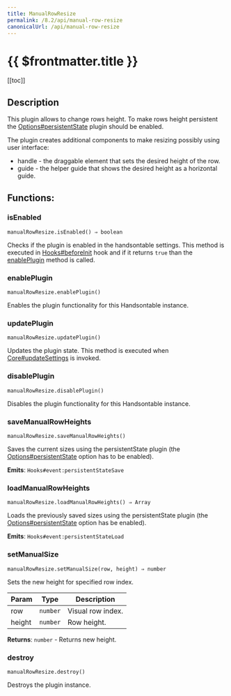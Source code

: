 ```yaml
---
title: ManualRowResize
permalink: /8.2/api/manual-row-resize
canonicalUrl: /api/manual-row-resize
---
```


# {{ $frontmatter.title }}

[[toc]]

## Description


This plugin allows to change rows height. To make rows height persistent the [Options#persistentState](./Options/#persistentState)
plugin should be enabled.

The plugin creates additional components to make resizing possibly using user interface:
- handle - the draggable element that sets the desired height of the row.
- guide - the helper guide that shows the desired height as a horizontal guide.


## Functions:

### isEnabled
`manualRowResize.isEnabled() ⇒ boolean`

Checks if the plugin is enabled in the handsontable settings. This method is executed in [Hooks#beforeInit](./Hooks/#beforeInit)
hook and if it returns `true` than the [enablePlugin](#ManualRowResize+enablePlugin) method is called.



### enablePlugin
`manualRowResize.enablePlugin()`

Enables the plugin functionality for this Handsontable instance.



### updatePlugin
`manualRowResize.updatePlugin()`

Updates the plugin state. This method is executed when [Core#updateSettings](./Core/#updateSettings) is invoked.



### disablePlugin
`manualRowResize.disablePlugin()`

Disables the plugin functionality for this Handsontable instance.



### saveManualRowHeights
`manualRowResize.saveManualRowHeights()`

Saves the current sizes using the persistentState plugin (the [Options#persistentState](./Options/#persistentState) option has to be
enabled).

**Emits**: <code>Hooks#event:persistentStateSave</code>  


### loadManualRowHeights
`manualRowResize.loadManualRowHeights() ⇒ Array`

Loads the previously saved sizes using the persistentState plugin (the [Options#persistentState](./Options/#persistentState) option
has be enabled).

**Emits**: <code>Hooks#event:persistentStateLoad</code>  


### setManualSize
`manualRowResize.setManualSize(row, height) ⇒ number`

Sets the new height for specified row index.


| Param | Type | Description |
| --- | --- | --- |
| row | <code>number</code> | Visual row index. |
| height | <code>number</code> | Row height. |


**Returns**: <code>number</code> - Returns new height.  

### destroy
`manualRowResize.destroy()`

Destroys the plugin instance.


